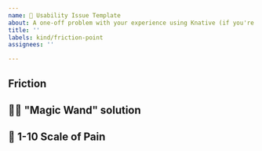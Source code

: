 ```yaml
---
name: 📄 Usability Issue Template
about: A one-off problem with your experience using Knative (if you're not sure where to submit an issue, use this template) 
title: ''
labels: kind/friction-point
assignees: ''

---
```



## Friction
<!--Broadly, what is the roadblock standing in the way of your experience?-->

## 🧙‍♀️ "Magic Wand" solution
<!--If you could wave a wand and remove this friction, what would that solution be?-->


## 🤕 1-10 Scale of Pain
<!--How much does this suck? 10 being the most painful-->
